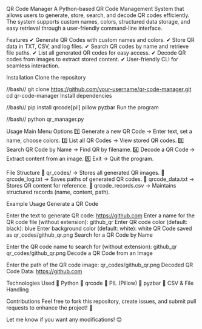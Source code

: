 QR Code Manager
A Python-based QR Code Management System that allows users to generate, store, search, and decode QR codes efficiently. The system supports custom names, colors, structured data storage, and easy retrieval through a user-friendly command-line interface.

Features
✔ Generate QR Codes with custom names and colors.
✔ Store QR data in TXT, CSV, and log files.
✔ Search QR codes by name and retrieve file paths.
✔ List all generated QR codes for easy access.
✔ Decode QR codes from images to extract stored content.
✔ User-friendly CLI for seamless interaction.

Installation
Clone the repository

//bash//
git clone https://github.com/your-username/qr-code-manager.git
cd qr-code-manager
Install dependencies

//bash//
pip install qrcode[pil] pillow pyzbar
Run the program

//bash//
python qr_manager.py

Usage
Main Menu Options
1️⃣ Generate a new QR Code → Enter text, set a name, choose colors.
2️⃣ List all QR Codes → View stored QR codes.
3️⃣ Search QR Code by Name → Find QR by filename.
4️⃣ Decode a QR Code → Extract content from an image.
5️⃣ Exit → Quit the program.

File Structure
📂 qr_codes/ → Stores all generated QR images.
📄 qrcode_log.txt → Saves paths of generated QR codes.
📄 qrcode_data.txt → Stores QR content for reference.
📄 qrcode_records.csv → Maintains structured records (name, content, path).

Example Usage
Generate a QR Code


Enter the text to generate QR code: https://github.com
Enter a name for the QR code file (without extension): github_qr
Enter QR code color (default: black): blue
Enter background color (default: white): white
QR Code saved as qr_codes/github_qr.png
Search for a QR Code by Name


Enter the QR code name to search for (without extension): github_qr
qr_codes/github_qr.png
Decode a QR Code from an Image


Enter the path of the QR code image: qr_codes/github_qr.png
Decoded QR Code Data: https://github.com

Technologies Used
🔹 Python
🔹 qrcode
🔹 PIL (Pillow)
🔹 pyzbar
🔹 CSV & File Handling

Contributions
Feel free to fork this repository, create issues, and submit pull requests to enhance the project! 🚀

Let me know if you want any modifications! 😊
